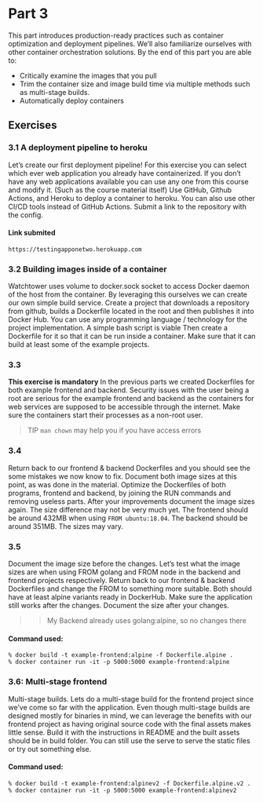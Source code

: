 # Part 3
This part introduces production-ready practices such as container optimization and deployment pipelines. We’ll also familiarize ourselves with other container orchestration solutions. By the end of this part you are able to:
- Critically examine the images that you pull
- Trim the container size and image build time via multiple methods such as multi-stage builds.
- Automatically deploy containers

## Exercises
### 3.1 A deployment pipeline to heroku
Let’s create our first deployment pipeline!
For this exercise you can select which ever web application you already have containerized.
If you don’t have any web applications available you can use any one from this course and modify it. (Such as the course material itself)
Use GitHub, Github Actions, and Heroku to deploy a container to heroku. You can also use other CI/CD tools instead of GitHub Actions.
Submit a link to the repository with the config.

#### Link submited
`https://testingapponetwo.herokuapp.com`

### 3.2 Building images inside of a container
Watchtower uses volume to docker.sock socket to access Docker daemon of the host from the container. By leveraging this ourselves we can create our own simple build service.
Create a project that downloads a repository from github, builds a Dockerfile located in the root and then publishes it into Docker Hub.
You can use any programming language / technology for the project implementation. A simple bash script is viable
Then create a Dockerfile for it so that it can be run inside a container.
Make sure that it can build at least some of the example projects.

### 3.3
**This exercise is mandatory** 
In the previous parts we created Dockerfiles for both example frontend and backend.
Security issues with the user being a root are serious for the example frontend and backend as the containers for web services are supposed to be accessible through the internet.
Make sure the containers start their processes as a non-root user.
> TIP `man chown` may help you if you have access errors

### 3.4
Return back to our frontend & backend Dockerfiles and you should see the some mistakes we now know to fix.
Document both image sizes at this point, as was done in the material. Optimize the Dockerfiles of both programs, frontend and backend, by joining the RUN commands and removing useless parts.
After your improvements document the image sizes again. The size difference may not be very much yet. The frontend should be around 432MB when using `FROM ubuntu:18.04`. The backend should be around 351MB. The sizes may vary.

### 3.5
Document the image size before the changes.
Let’s test what the image sizes are when using FROM golang and FROM node in the backend and frontend projects respectively.
Return back to our frontend & backend Dockerfiles and change the FROM to something more suitable. Both should have at least alpine variants ready in DockerHub. Make sure the application still works after the changes.
Document the size after your changes.

>> My Backend already uses golang:alpine, so no changes there
#### Command used:
```
% docker build -t example-frontend:alpine -f Dockerfile.alpine .
% docker container run -it -p 5000:5000 example-frontend:alpine
```

### 3.6: Multi-stage frontend
Multi-stage builds. Lets do a multi-stage build for the frontend project since we’ve come so far with the application.
Even though multi-stage builds are designed mostly for binaries in mind, we can leverage the benefits with our frontend project as having original source code with the final assets makes little sense. Build it with the instructions in README and the built assets should be in build folder.
You can still use the serve to serve the static files or try out something else.

#### Command used:
```
% docker build -t example-frontend:alpinev2 -f Dockerfile.alpine.v2 .
% docker container run -it -p 5000:5000 example-frontend:alpinev2
```